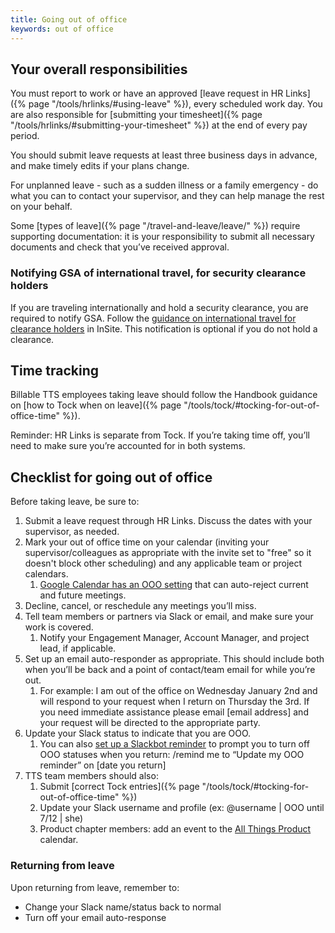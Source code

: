 ```yaml
---
title: Going out of office
keywords: out of office
---
```

## Your overall responsibilities

You must report to work or have an approved [leave request in HR Links]({% page "/tools/hrlinks/#using-leave" %}), every scheduled work day. You are also responsible for [submitting your timesheet]({% page "/tools/hrlinks/#submitting-your-timesheet" %}) at the end of every pay period.

You should submit leave requests at least three business days in advance, and make timely edits if your plans change.

For unplanned leave \- such as a sudden illness or a family emergency \- do what you can to contact your supervisor, and they can help manage the rest on your behalf.

Some [types of leave]({% page "/travel-and-leave/leave/" %}) require supporting documentation: it is your responsibility to submit all necessary documents and check that you’ve received approval.

### Notifying GSA of international travel, for security clearance holders

If you are traveling internationally and hold a security clearance, you are required to notify GSA. Follow the [guidance on international travel for clearance holders](https://insite.gsa.gov/services-and-offices/staff-offices/office-of-mission-assurance/divisions-program-offices/personnel-security-division/foreign-travel-information-page) in InSite. This notification is optional if you do not hold a clearance.

## Time tracking

Billable TTS employees taking leave should follow the Handbook guidance on [how to Tock when on leave]({% page "/tools/tock/#tocking-for-out-of-office-time" %}).

Reminder: HR Links is separate from Tock. If you’re taking time off, you’ll need to make sure you’re accounted for in both systems.

## Checklist for going out of office

Before taking leave, be sure to:

1. Submit a leave request through HR Links. Discuss the dates with your supervisor, as needed.
2. Mark your out of office time on your calendar (inviting your supervisor/colleagues as appropriate with the invite set to "free" so it doesn't block other scheduling) and any applicable team or project calendars.
   1. [Google Calendar has an OOO setting](https://support.google.com/calendar/answer/7638168?hl=en\&co=GENIE.Platform%3DDesktop\&oco=0) that can auto-reject current and future meetings.
3. Decline, cancel, or reschedule any meetings you’ll miss.
4. Tell team members or partners via Slack or email, and make sure your work is covered.
   1. Notify your Engagement Manager, Account Manager, and project lead, if applicable.
5. Set up an email auto-responder as appropriate. This should include both when you’ll be back and a point of contact/team email for while you’re out.
   1. For example: I am out of the office on Wednesday January 2nd and will respond to your request when I return on Thursday the 3rd. If you need immediate assistance please email \[email address\] and your request will be directed to the appropriate party.
6. Update your Slack status to indicate that you are OOO.
   1. You can also [set up a Slackbot reminder](https://slack.com/help/articles/208423427-Set-a-reminder) to prompt you to turn off OOO statuses when you return: /remind me to “Update my OOO reminder” on \[date you return\]
7. TTS team members should also:
   1. Submit [correct Tock entries]({% page "/tools/tock/#tocking-for-out-of-office-time" %})
   2. Update your Slack username and profile (ex: @username | OOO until 7/12 | she)
   3. Product chapter members: add an event to the [All Things Product](https://calendar.google.com/calendar/embed?src=gsa.gov\_dkgkep8b6fj5ge1s2m0cn4srog%40group.calendar.google.com) calendar.

### Returning from leave

Upon returning from leave, remember to:

* Change your Slack name/status back to normal
* Turn off your email auto-response
